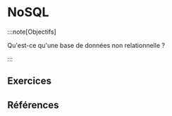 # NoSQL

<Reaveal name="nosql" />

:::note[Objectifs]

Qu'est-ce qu'une base de données non relationnelle ?

:::

## Exercices

## Références
